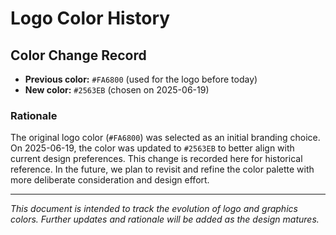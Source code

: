 # Logo Color History

## Color Change Record

- **Previous color:** `#FA6800` (used for the logo before today)
- **New color:** `#2563EB` (chosen on 2025-06-19)

### Rationale
The original logo color (`#FA6800`) was selected as an initial branding choice. On 2025-06-19, the color was updated to `#2563EB` to better align with current design preferences. This change is recorded here for historical reference. In the future, we plan to revisit and refine the color palette with more deliberate consideration and design effort.

---

*This document is intended to track the evolution of logo and graphics colors. Further updates and rationale will be added as the design matures.*
